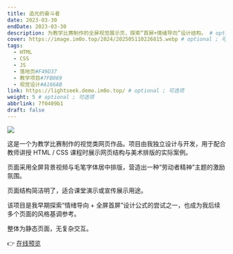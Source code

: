 ```yaml
---
title: 追光的奋斗者
date: 2023-03-30
endDate: 2023-03-30
description: 为教学比赛制作的全屏视觉展示页，探索“首屏+情绪导向”设计结构。 # optional ; 可选项
cover: https://image.im0o.top/2024/202505110226815.webp # optional ; 可选项
tags:
  - HTML
  - CSS
  - JS
  - 落地页#F49D37
  - 教学项目#7FB069
  - 视觉设计#A166AB
link: https://lightseek.demo.im0o.top/ # optional ; 可选项
weight: 5 # optional ; 可选项
abbrlink: 7f0409b1
draft: false
---
```


![](https://image.im0o.top/2024/202505110226815.webp)

这是一个为教学比赛制作的视觉类网页作品。项目由我独立设计与开发，用于配合教师讲授 HTML / CSS 课程时展示网页结构与美术排版的实际案例。

页面采用全屏背景视频与毛笔字体居中排版，营造出一种“劳动者精神”主题的激励氛围。

页面结构简洁明了，适合课堂演示或宣传展示用途。

该项目是我早期探索“情绪导向 + 全屏首屏”设计公式的尝试之一，也成为我后续多个页面的风格基调参考。

整体为静态页面，无复杂交互。

👉 [在线预览](https://lightseek.demo.im0o.top/)
